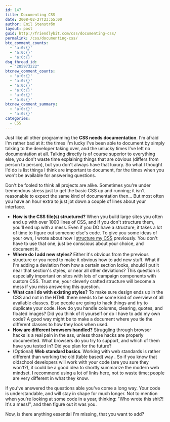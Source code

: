 ```yaml
---
id: 147
title: Documenting CSS
date: 2008-02-27T23:55:00
author: Emil Stenström
layout: post
guid: http://friendlybit.com/css/documenting-css/
permalink: /css/documenting-css/
btc_comment_counts:
  - 'a:0:{}'
  - 'a:0:{}'
  - 'a:0:{}'
dsq_thread_id:
  - "205973222"
btcnew_comment_counts:
  - 'a:0:{}'
  - 'a:0:{}'
  - 'a:0:{}'
  - 'a:0:{}'
  - 'a:0:{}'
  - 'a:0:{}'
btcnew_comment_summary:
  - 'a:0:{}'
  - 'a:0:{}'
categories:
  - CSS
---
```

Just like all other programming the **CSS needs documentation**. I'm afraid I'm rather bad at it: the times I'm lucky I've been able to document by simply talking to the developer taking over, and the unlucky times I've left no documentation at all. Talking directly is of course superior to everything else, you don't waste time explaining things that are obvious (differs from person to person), but you don't always have that luxury. So what I thought I'd do is list things I think are important to document, for the times when you won't be available for answering questions.

Don't be fooled to think all projects are alike. Sometimes you're under tremendous stress just to get the basic CSS up and running; it isn't reasonable to expect the same kind of documentation then… But most often you have an hour extra to just jot down a couple of lines about your interface.

  * **How is the CSS file(s) structured?** When you build large sites you often end up with over 1000 lines of CSS, and if you don't structure them, you'll end up with a mess. Even if you DO have a structure, it takes a lot of time to figure out someone else's code. To give you some ideas of your own, I wrote about how I [structure my CSS](/css/how-to-structure-large-css-files/) previously. You don't have to use that one, just be conscious about your choice, and document it.
  * **Where do I add new styles?** Either it's obvious from the previous structure or you need to make it obvious how to add new stuff. What if I'm adding a deviation from how a certain section looks, should I put it near that section's styles, or near all other deviations? This question is especially important on sites with lots of campaign components with custom CSS. Trust me, your cleverly crafted structure will become a mess if you miss answering this question.
  * **What can I do with existing styles?** To make sure design ends up in the CSS and not in the HTML there needs to be some kind of overview of all available classes. Else people are going to hack things and try to duplicate your code. How do you handle columns, clearing, quotes, and floated images? Did you think of it yourself or do I have to add my own code? A good way might be to make a document where you tie the different classes to how they look when used.
  * **How are different browsers handled?** Struggling through browser hacks is a real pain in the ass, unless those hacks are properly documented. What browsers do you try to support, and which of them have you tested in? Did you plan for the future?
  * (Optional) **Web standard basics**. Working with web standards is rather different than working the old (table based) way . So if you know that oldschool developers will work with your code (are you sure they won't?), it could be a good idea to shortly summarize the modern web mindset. I recommend using a lot of links here, not to waste time; people are very different in what they know.

If you've answered the questions able you've come a long way. Your code is understandable, and will stay in shape for much longer. Not to mention when you're looking at some code in a year, thinking: "Who wrote this shit?! It's a mess!", and then figure out it was you.

Now, is there anything essential I'm missing, that you want to add?
